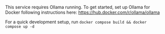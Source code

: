 This service requires Ollama running. To get started, set up Ollama for Docker following instructions here: https://hub.docker.com/r/ollama/ollama

For a quick development setup, run `docker compose build && docker compose up -d`